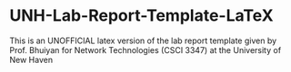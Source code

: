 # UNH-Lab-Report-Template-LaTeX
This is an UNOFFICIAL latex version of the lab report template given by Prof. Bhuiyan for Network Technologies (CSCI 3347) at the University of New Haven

